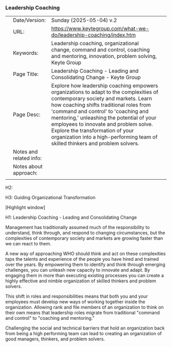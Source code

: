### Leadership Coaching

|     |                         |                                                                                                                                                                                                                                                                                                                                                                                                                             |     |
| --- | ----------------------- | --------------------------------------------------------------------------------------------------------------------------------------------------------------------------------------------------------------------------------------------------------------------------------------------------------------------------------------------------------------------------------------------------------------------------- | --- |
|     | Date/Version:           | Sunday (2025-05-04) v.2                                                                                                                                                                                                                                                                                                                                                                                                     |     |
|     | URL:                    | https://www.keytegroup.com/what-we-do/leadership-coaching/index.htm                                                                                                                                                                                                                                                                                                                                                         |     |
|     | Keywords:               | Leadership coaching, organizational change, command and control, coaching and mentoring, innovation, problem solving, Keyte Group                                                                                                                                                                                                                                                                                           |     |
|     | Page Title:             | Leadership Coaching - Leading and Consolidating Change - Keyte Group                                                                                                                                                                                                                                                                                                                                                        |     |
|     | Page Desc:              | Explore how leadership coaching empowers organizations to adapt to the complexities of contemporary society and markets. Learn how coaching shifts traditional roles from 'command and control' to 'coaching and mentoring,' unleashing the potential of your employees to innovate and problem solve. Explore the transformation of your organization into a high-performing team of skilled thinkers and problem solvers. |     |
|     | Notes and related info: |                                                                                                                                                                                                                                                                                                                                                                                                                             |     |
|     | Notes about approach:   |                                                                                                                                                                                                                                                                                                                                                                                                                             |     |
|     |                         |                                                                                                                                                                                                                                                                                                                                                                                                                             |     |

H2: 

H3: Guiding Organizational Transformation

[Highlight window]

H1: Leadership Coaching - Leading and Consolidating Change

Management has traditionally assumed much of the responsibility to understand, think through, and respond to changing circumstances, but the complexities of contemporary society and markets are growing faster than we can react to them.

A new way of approaching WHO should think and act on these complexities taps the talents and experience of the people you have hired and trained over the years. By empowering them to identify and think through emerging challenges, you can unleash new capacity to innovate and adapt. By engaging them in more than executing existing processes you can create a highly effective and nimble organization of skilled thinkers and problem solvers.

This shift in roles and responsibilities means that both you and your employees must develop new ways of working together inside the organization. Allowing rank and file members of an organization to think on their own means that leadership roles migrate from traditional "command and control" to "coaching and mentoring."

Challenging the social and technical barriers that hold an organization back from being a high performing team can lead to creating an organization of good managers, thinkers, and problem solvers.